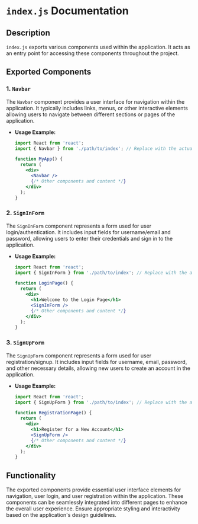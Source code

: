 # `index.js` Documentation

## Description

`index.js` exports various components used within the application. It acts as an entry point for accessing these components throughout the project.

## Exported Components

### 1. `Navbar`

The `Navbar` component provides a user interface for navigation within the application. It typically includes links, menus, or other interactive elements allowing users to navigate between different sections or pages of the application.

- **Usage Example:**

  ```jsx
  import React from 'react';
  import { Navbar } from './path/to/index'; // Replace with the actual path to your index.js file

  function MyApp() {
    return (
      <div>
        <Navbar />
        {/* Other components and content */}
      </div>
    );
  }
  ```

### 2. `SignInForm`

The `SignInForm` component represents a form used for user login/authentication. It includes input fields for username/email and password, allowing users to enter their credentials and sign in to the application.

- **Usage Example:**

  ```jsx
  import React from 'react';
  import { SignInForm } from './path/to/index'; // Replace with the actual path to your index.js file

  function LoginPage() {
    return (
      <div>
        <h1>Welcome to the Login Page</h1>
        <SignInForm />
        {/* Other components and content */}
      </div>
    );
  }
  ```

### 3. `SignUpForm`

The `SignUpForm` component represents a form used for user registration/signup. It includes input fields for username, email, password, and other necessary details, allowing new users to create an account in the application.

- **Usage Example:**

  ```jsx
  import React from 'react';
  import { SignUpForm } from './path/to/index'; // Replace with the actual path to your index.js file

  function RegistrationPage() {
    return (
      <div>
        <h1>Register for a New Account</h1>
        <SignUpForm />
        {/* Other components and content */}
      </div>
    );
  }
  ```

## Functionality

The exported components provide essential user interface elements for navigation, user login, and user registration within the application. These components can be seamlessly integrated into different pages to enhance the overall user experience. Ensure appropriate styling and interactivity based on the application's design guidelines.